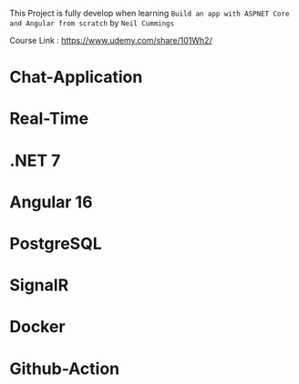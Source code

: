 This Project is fully develop when learning `Build an app with ASPNET Core and Angular from scratch` by `Neil Cummings`

Course Link : https://www.udemy.com/share/101Wh2/

# Chat-Application
# Real-Time
# .NET 7
# Angular 16
# PostgreSQL
# SignalR
# Docker
# Github-Action
